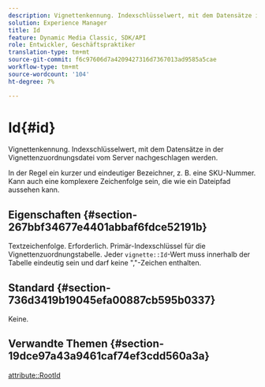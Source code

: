 ```yaml
---
description: Vignettenkennung. Indexschlüsselwert, mit dem Datensätze in der Vignettenzuordnungsdatei vom Server nachgeschlagen werden.
solution: Experience Manager
title: Id
feature: Dynamic Media Classic, SDK/API
role: Entwickler, Geschäftspraktiker
translation-type: tm+mt
source-git-commit: f6c97606d7a4209427316d7367013ad9585a5cae
workflow-type: tm+mt
source-wordcount: '104'
ht-degree: 7%

---
```



# Id{#id}

Vignettenkennung. Indexschlüsselwert, mit dem Datensätze in der Vignettenzuordnungsdatei vom Server nachgeschlagen werden.

In der Regel ein kurzer und eindeutiger Bezeichner, z. B. eine SKU-Nummer. Kann auch eine komplexere Zeichenfolge sein, die wie ein Dateipfad aussehen kann.

## Eigenschaften {#section-267bbf34677e4401abbaf6fdce52191b}

Textzeichenfolge. Erforderlich. Primär-Indexschlüssel für die Vignettenzuordnungstabelle. Jeder `vignette::Id`-Wert muss innerhalb der Tabelle eindeutig sein und darf keine &quot;,&quot;-Zeichen enthalten.

## Standard {#section-736d3419b19045efa00887cb595b0337}

Keine.

## Verwandte Themen {#section-19dce97a43a9461caf74ef3cdd560a3a}

[attribute::RootId](../../../../../ir-api/material-cat/image-rendering-api-ref/c-ir-material-catalog/c-ir-attributes-reference/r-ir-rootid.md#reference-54b42b7125824be593378c1accb70d5a)
